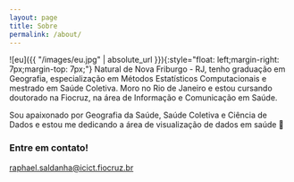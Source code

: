 ```yaml
---
layout: page
title: Sobre
permalink: /about/
---
```


![eu]({{ "/images/eu.jpg" | absolute_url }}){:style="float: left;margin-right: 7px;margin-top: 7px;"} Natural de Nova Friburgo - RJ, tenho graduação em Geografia, especialização em Métodos Estatísticos Computacionais e mestrado em Saúde Coletiva. Moro no Rio de Janeiro e estou cursando doutorado na Fiocruz, na área de Informação e Comunicação em Saúde.

Sou apaixonado por Geografia da Saúde, Saúde Coletiva e Ciência de Dados e estou me dedicando a área de visualização de dados em saúde 🙂

### Entre em contato!

[raphael.saldanha@icict.fiocruz.br](raphael.saldanha@icict.fiocruz.br)
